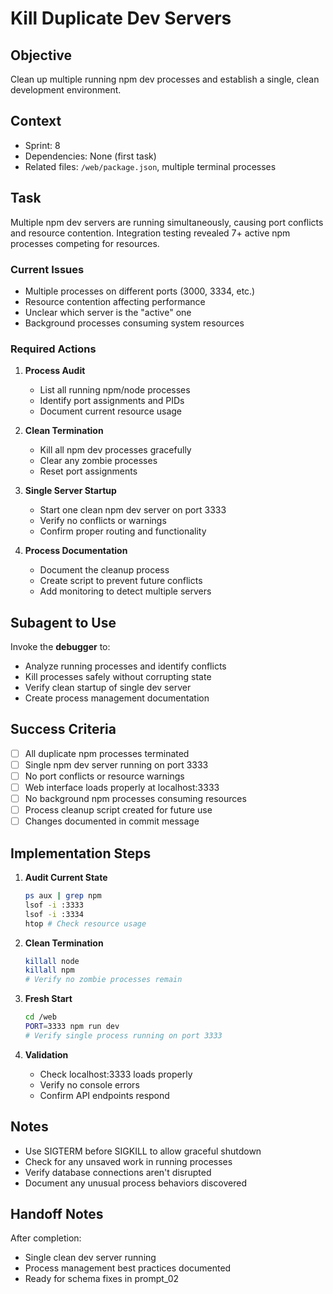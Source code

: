 # Kill Duplicate Dev Servers

## Objective

Clean up multiple running npm dev processes and establish a single, clean development environment.

## Context

- Sprint: 8
- Dependencies: None (first task)
- Related files: `/web/package.json`, multiple terminal processes

## Task

Multiple npm dev servers are running simultaneously, causing port conflicts and resource contention. Integration testing revealed 7+ active npm processes competing for resources.

### Current Issues

- Multiple processes on different ports (3000, 3334, etc.)
- Resource contention affecting performance
- Unclear which server is the "active" one
- Background processes consuming system resources

### Required Actions

1. **Process Audit**
   - List all running npm/node processes
   - Identify port assignments and PIDs
   - Document current resource usage

2. **Clean Termination**
   - Kill all npm dev processes gracefully
   - Clear any zombie processes
   - Reset port assignments

3. **Single Server Startup**
   - Start one clean npm dev server on port 3333
   - Verify no conflicts or warnings
   - Confirm proper routing and functionality

4. **Process Documentation**
   - Document the cleanup process
   - Create script to prevent future conflicts
   - Add monitoring to detect multiple servers

## Subagent to Use

Invoke the **debugger** to:

- Analyze running processes and identify conflicts
- Kill processes safely without corrupting state
- Verify clean startup of single dev server
- Create process management documentation

## Success Criteria

- [ ] All duplicate npm processes terminated
- [ ] Single npm dev server running on port 3333
- [ ] No port conflicts or resource warnings
- [ ] Web interface loads properly at localhost:3333
- [ ] No background npm processes consuming resources
- [ ] Process cleanup script created for future use
- [ ] Changes documented in commit message

## Implementation Steps

1. **Audit Current State**
   ```bash
   ps aux | grep npm
   lsof -i :3333
   lsof -i :3334
   htop # Check resource usage
   ```

2. **Clean Termination**
   ```bash
   killall node
   killall npm
   # Verify no zombie processes remain
   ```

3. **Fresh Start**
   ```bash
   cd /web
   PORT=3333 npm run dev
   # Verify single process running on port 3333
   ```

4. **Validation**
   - Check localhost:3333 loads properly
   - Verify no console errors
   - Confirm API endpoints respond

## Notes

- Use SIGTERM before SIGKILL to allow graceful shutdown
- Check for any unsaved work in running processes
- Verify database connections aren't disrupted
- Document any unusual process behaviors discovered

## Handoff Notes

After completion:
- Single clean dev server running
- Process management best practices documented
- Ready for schema fixes in prompt_02